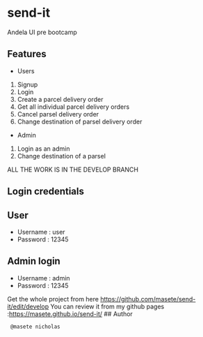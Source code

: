 # send-it
Andela UI pre bootcamp

## Features

* Users
1. Signup
2. Login
3. Create a parcel delivery order
4. Get all individual parcel delivery orders
5. Cancel parsel delivery order
6. Change destination of parsel delivery order


* Admin 
1. Login as an admin
2. Change destination of a parsel


ALL THE WORK IS IN THE DEVELOP BRANCH
## Login credentials
## User
* Username : user
* Password   : 12345

## Admin login
* Username : admin 
* Password : 12345

Get the whole project from here https://github.com/masete/send-it/edit/develop
                                                                                                                              You can review it from my github pages :https://masete.github.io/send-it/
     ## Author
     
     @masete nicholas
